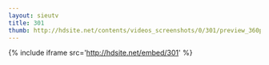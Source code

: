 ```yaml
---
layout: sieutv
title: 301
thumb: http://hdsite.net/contents/videos_screenshots/0/301/preview_360p.mp4.jpg
---
```

{% include iframe src='http://hdsite.net/embed/301' %}
 
